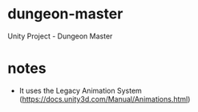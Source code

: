 # dungeon-master
Unity Project - Dungeon Master

# notes

- It uses the Legacy Animation System (https://docs.unity3d.com/Manual/Animations.html)